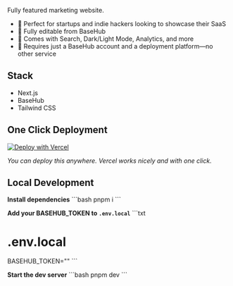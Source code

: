 
Fully featured marketing website.

- 🔸 Perfect for startups and indie hackers looking to showcase their SaaS
- 🔸 Fully editable from BaseHub
- 🔸 Comes with Search, Dark/Light Mode, Analytics, and more
- 🔸 Requires just a BaseHub account and a deployment platform—no other service

## Stack

- Next.js
- BaseHub
- Tailwind CSS

## One Click Deployment

[![Deploy with Vercel](https://vercel.com/button)]([](https://vercel.com/new/clone?repository-url=https%3A%2F%2Fgithub.com%2Fbasehub-ai%2Fmarketing-website-template&integration-ids=oac_xwgyJe0UwFLtsKIvIScYh0rY&env=&demo-url=https%3A%2F%2Fnextjs-marketing-website.basehub.com%2F&demo-description=Introducing%20the%20%E2%80%9CCMS%20Marketing%20Website%20Template%E2%80%9D%20by%20BaseHub%E2%80%94a%20sleek%2C%20modern%2C%20and%20fully%20responsive%20solution%20for%20your%20marketing%20needs.%20This%20template%20is%20designed%20to%20empower%20businesses%20with%20an%20intuitive%2C%20easy-to-navigate%20interface%20that%20seamlessly%20integrates%20with%20any%20CMS%20platform.%0A%0AKey%20Features%3A%0A%0A%09%E2%80%A2%09Responsive%20Design%3A%20Ensures%20optimal%20viewing%20experience%20across%20all%20devices%2C%20from%20desktops%20to%20smartphones.%0A%09%E2%80%A2%09Customizable%20Layouts%3A%20Offers%20flexible%20and%20dynamic%20layout%20options%20to%20suit%20various%20content%20needs%20and%20styles.%0A%09%E2%80%A2%09SEO%20Friendly%3A%20Built%20with%20SEO%20best%20practices%20in%20mind%20to%20improve%20your%20search%20engine%20rankings%20and%20drive%20organic%20traffic.%0A%09%E2%80%A2%09Blog%20and%20Changelog%3A%20Blog%20and%20changelog%20integrated%20to%20have%20a%20nice%20experience.%0A%09%E2%80%A2%09Integrated%20Analytics%3A%20Easy%20integration%20with%20popular%20analytics%20tools%20to%20track%20and%20analyze%20website%20performance.%0A%09%E2%80%A2%09Social%20Media%20Integration%3A%20Connect%20and%20engage%20with%20your%20audience%20through%20seamless%20social%20media%20integration.%0A%09%E2%80%A2%09Text%20based%20Search%3A%20Out%20of%20the%20box%20integrated%20search%20with%20BaseHub%0A%0AWhether%20you%20are%20launching%20a%20new%20product%2C%20promoting%20a%20service%2C%20or%20building%20brand%20awareness%2C%20the%20%E2%80%9CCMS%20Marketing%20Website%20Template%22%20will%20fits%20perfectly.&demo-image=https%3A%2F%2Fbasehub.earth%2Ffa068a12%2FuK8Uaibmc32TOGypkLvBu%2Freadme-(2).png&external-id=mly6i259eym3jkyvq6txyciu%3AViwfZNGQgCUccNVudPIns))

_You can deploy this anywhere. Vercel works nicely and with one click._

## Local Development

**Install dependencies**
\`\`\`bash
pnpm i
\`\`\`

**Add your BASEHUB_TOKEN to `.env.local`**
\`\`\`txt
# .env.local

BASEHUB_TOKEN="<get-it-from-your-basehub-repo>"
\`\`\`

**Start the dev server**
\`\`\`bash
pnpm dev
\`\`\`
